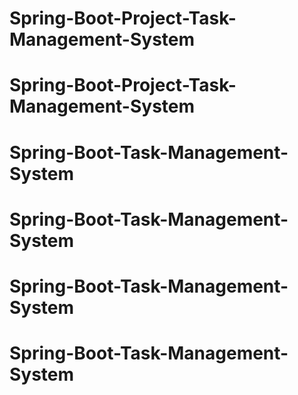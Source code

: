 # Spring-Boot-Project-Task-Management-System
# Spring-Boot-Project-Task-Management-System
# Spring-Boot-Task-Management-System
# Spring-Boot-Task-Management-System
# Spring-Boot-Task-Management-System
# Spring-Boot-Task-Management-System
